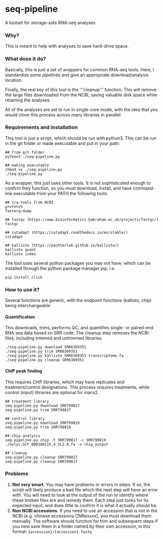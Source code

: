 # seq-pipeline
A toolset for storage-safe RNA-seq analyses


### Why?

This is meant to help with analyses to save hard-drive space.

### What does it do?

Basically, this is just a set of wrappers for common RNA-seq tools. Here, I standardize some pipelines and give an appropriate download/analysis location.

Finally, the real key of this tool is the '''cleanup''' function. This will remove the large files downloaded from the NCBI, saving valuable disk space while retaining the analyses.

All of the analyses are set to run in single-core mode, with the idea that you would clone this process across many libraries in parallel.



### Requirements and installation

This tool is just a script, which should be run with python3. This can be run in the git folder or made executable and put in your path:

```
## from git folder
python3 ./seq-pipeline.py

## making executable
chmod +x ./seq-pipeline.py
./seq-pipeline.py
```

As a wrapper, this just uses other tools. It is not sophisticated enough to confirm they function, so you must download, install, and have command-line executable from your PATH the following tools:

```
## sra-tools from NCBI
prefetch
fasterq-dump

## fastqc (https://www.bioinformatics.babraham.ac.uk/projects/fastqc/)
fastqc

## cutadapt (https://cutadapt.readthedocs.io/en/stable/)
cutadapt 

## kallisto (https://pachterlab.github.io/kallisto/)
kallisto quant
kallisto index
```

The tool uses several python packages you may not have, which can be installed through the python package manager pip, i.e.
```
pip install click
```


### How to use it?

Several functions are generic, with the endpoint functions (kallisto, chip) being interchangeable

#### Quantification
This downloads, trims, performs QC, and quantifies single- or paired-end RNA seq data based on SRR code. The cleanup step removes the NCBI files, including trimmed and untrimmed libraries.

```
./seq-pipeline.py download SRR6369351
./seq-pipeline.py trim SRR6369351
./seq-pipeline.py kallisto SRR6369351 transcriptome.fa
./seq-pipeline.py cleanup SRR6369351
```

#### ChIP peak finding

This requires ChIP libraries, which may have replicates and treatment/control designations. This process requires treatments, while control (input) libraries are optional for macs2.

```
## treatment library
seq-pipeline.py download SRR799817
seq-pipeline.py trim SRR799817

## control library
seq-pipeline.py download SRR799819
seq-pipeline.py trim SRR799819

## chip analysis
seq-pipeline.py chip -t SRR799817 -c SRR799819 ./Solyc.GCF_000188115.4_SL3.0.fa -o chip_output

## cleanup
seq-pipeline.py cleanup SRR799817
seq-pipeline.py cleanup SRR799817
```


### Problems

1) **Not very smart**. You may have problems or errors in steps. If so, the script will likely produce a bad file which the next step will have an error with. You will need to look at the output of the run to identify where these broken files are and remedy them. Each step just looks for its expected input, and does little to confirm it is what it actually should be.
2) **Non NCBI accessions**. If you need to use an accession that is not in the NCBI (e.g. chinese accessions CNNxxxxx), you must download them manually. The software should function for trim and subsequent steps if you nest save them in a folder named by their own accession, in this format: ```{accession}/{accession}.fastq```




